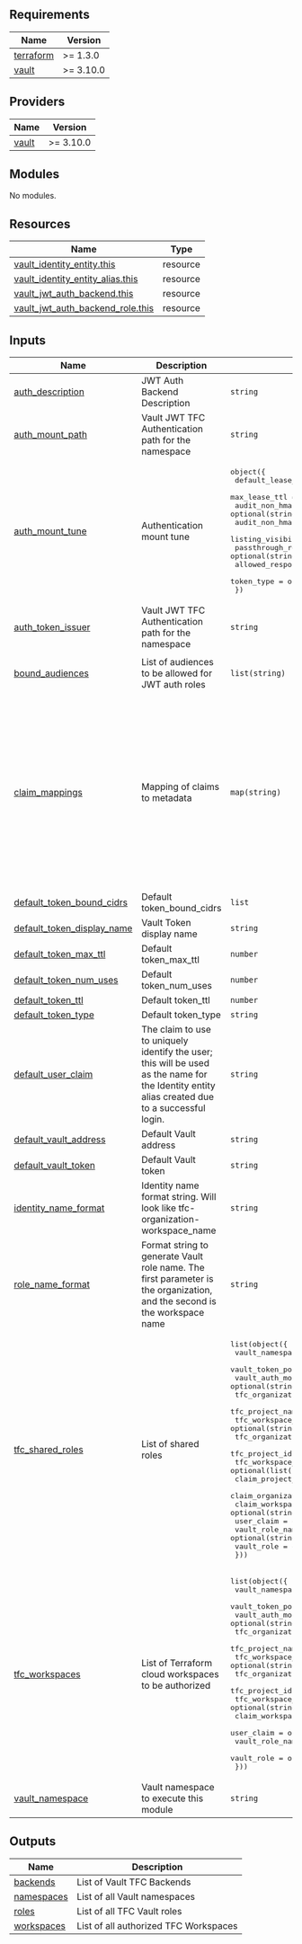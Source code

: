 <!-- BEGIN_TF_DOCS -->
## Requirements

| Name | Version |
|------|---------|
| <a name="requirement_terraform"></a> [terraform](#requirement\_terraform) | >= 1.3.0 |
| <a name="requirement_vault"></a> [vault](#requirement\_vault) | >= 3.10.0 |

## Providers

| Name | Version |
|------|---------|
| <a name="provider_vault"></a> [vault](#provider\_vault) | >= 3.10.0 |

## Modules

No modules.

## Resources

| Name | Type |
|------|------|
| [vault_identity_entity.this](https://registry.terraform.io/providers/hashicorp/vault/latest/docs/resources/identity_entity) | resource |
| [vault_identity_entity_alias.this](https://registry.terraform.io/providers/hashicorp/vault/latest/docs/resources/identity_entity_alias) | resource |
| [vault_jwt_auth_backend.this](https://registry.terraform.io/providers/hashicorp/vault/latest/docs/resources/jwt_auth_backend) | resource |
| [vault_jwt_auth_backend_role.this](https://registry.terraform.io/providers/hashicorp/vault/latest/docs/resources/jwt_auth_backend_role) | resource |

## Inputs

| Name | Description | Type | Default | Required |
|------|-------------|------|---------|:--------:|
| <a name="input_auth_description"></a> [auth\_description](#input\_auth\_description) | JWT Auth Backend Description | `string` | `"Terraform Managed Auth Mount"` | no |
| <a name="input_auth_mount_path"></a> [auth\_mount\_path](#input\_auth\_mount\_path) | Vault JWT TFC Authentication path for the namespace | `string` | `"tfc"` | no |
| <a name="input_auth_mount_tune"></a> [auth\_mount\_tune](#input\_auth\_mount\_tune) | Authentication mount tune | <pre>object({<br>    default_lease_ttl            = optional(string)<br>    max_lease_ttl                = optional(string)<br>    audit_non_hmac_response_keys = optional(string)<br>    audit_non_hmac_request_keys  = optional(string)<br>    listing_visibility           = optional(string)<br>    passthrough_request_headers  = optional(string)<br>    allowed_response_headers     = optional(string)<br>    token_type                   = optional(string)<br>  })</pre> | `null` | no |
| <a name="input_auth_token_issuer"></a> [auth\_token\_issuer](#input\_auth\_token\_issuer) | Vault JWT TFC Authentication path for the namespace | `string` | `"https://app.terraform.io"` | no |
| <a name="input_bound_audiences"></a> [bound\_audiences](#input\_bound\_audiences) | List of audiences to be allowed for JWT auth roles | `list(string)` | <pre>[<br>  "vault.workload.identity"<br>]</pre> | no |
| <a name="input_claim_mappings"></a> [claim\_mappings](#input\_claim\_mappings) | Mapping of claims to metadata | `map(string)` | <pre>{<br>  "terraform_apply_phase": "terraform_apply_phase",<br>  "terraform_full_workspace": "terraform_full_workspace",<br>  "terraform_organization_id": "terraform_organization_id",<br>  "terraform_organization_name": "terraform_organization_name",<br>  "terraform_project_id": "terraform_project_id",<br>  "terraform_project_name": "terraform_project_name",<br>  "terraform_run_id": "terraform_run_id",<br>  "terraform_run_phase": "terraform_run_phase",<br>  "terraform_workspace_id": "terraform_workspace_id",<br>  "terraform_workspace_name": "terraform_workspace_name"<br>}</pre> | no |
| <a name="input_default_token_bound_cidrs"></a> [default\_token\_bound\_cidrs](#input\_default\_token\_bound\_cidrs) | Default token\_bound\_cidrs | `list` | `[]` | no |
| <a name="input_default_token_display_name"></a> [default\_token\_display\_name](#input\_default\_token\_display\_name) | Vault Token display name | `string` | `"tfc-auth-vending-admin"` | no |
| <a name="input_default_token_max_ttl"></a> [default\_token\_max\_ttl](#input\_default\_token\_max\_ttl) | Default token\_max\_ttl | `number` | `3600` | no |
| <a name="input_default_token_num_uses"></a> [default\_token\_num\_uses](#input\_default\_token\_num\_uses) | Default token\_num\_uses | `number` | `0` | no |
| <a name="input_default_token_ttl"></a> [default\_token\_ttl](#input\_default\_token\_ttl) | Default token\_ttl | `number` | `60` | no |
| <a name="input_default_token_type"></a> [default\_token\_type](#input\_default\_token\_type) | Default token\_type | `string` | `"service"` | no |
| <a name="input_default_user_claim"></a> [default\_user\_claim](#input\_default\_user\_claim) | The claim to use to uniquely identify the user; this will be used as the name for the Identity entity alias created due to a successful login. | `string` | `"terraform_full_workspace"` | no |
| <a name="input_default_vault_address"></a> [default\_vault\_address](#input\_default\_vault\_address) | Default Vault address | `string` | `"http://localhost:8200"` | no |
| <a name="input_default_vault_token"></a> [default\_vault\_token](#input\_default\_vault\_token) | Default Vault token | `string` | `"root"` | no |
| <a name="input_identity_name_format"></a> [identity\_name\_format](#input\_identity\_name\_format) | Identity name format string. Will look like tfc-organization-workspace\_name | `string` | `"tfc-%[1]s-%[2]s-%[3]s"` | no |
| <a name="input_role_name_format"></a> [role\_name\_format](#input\_role\_name\_format) | Format string to generate Vault role name. The first parameter is the organization, and the second is the workspace name | `string` | `"%[1]s-%[2]s"` | no |
| <a name="input_tfc_shared_roles"></a> [tfc\_shared\_roles](#input\_tfc\_shared\_roles) | List of shared roles | <pre>list(object({<br>    vault_namespace         = optional(string)<br>    vault_token_policies    = list(string)<br>    vault_auth_mount        = optional(string)<br>    tfc_organization_name   = optional(string)<br>    tfc_project_name        = optional(string)<br>    tfc_workspace_name      = optional(string)<br>    tfc_organization_id     = optional(string)<br>    tfc_project_id          = optional(string)<br>    tfc_workspace_ids       = optional(list(string))<br>    claim_project_part      = optional(string)<br>    claim_organization_part = optional(string)<br>    claim_workspace_part    = optional(string)<br>    user_claim              = optional(string)<br>    vault_role_name         = optional(string)<br>    vault_role              = optional(string)<br>  }))</pre> | `[]` | no |
| <a name="input_tfc_workspaces"></a> [tfc\_workspaces](#input\_tfc\_workspaces) | List of Terraform cloud workspaces to be authorized | <pre>list(object({<br>    vault_namespace       = string<br>    vault_token_policies  = list(string)<br>    vault_auth_mount      = optional(string)<br>    tfc_organization_name = optional(string)<br>    tfc_project_name      = optional(string)<br>    tfc_workspace_name    = optional(string)<br>    tfc_organization_id   = optional(string)<br>    tfc_project_id        = optional(string)<br>    tfc_workspace_id      = optional(string)<br>    claim_workspace_part  = optional(string)<br>    user_claim            = optional(string)<br>    vault_role_name       = optional(string)<br>    vault_role            = optional(string)<br>  }))</pre> | `[]` | no |
| <a name="input_vault_namespace"></a> [vault\_namespace](#input\_vault\_namespace) | Vault namespace to execute this module | `string` | `"admin"` | no |

## Outputs

| Name | Description |
|------|-------------|
| <a name="output_backends"></a> [backends](#output\_backends) | List of Vault TFC Backends |
| <a name="output_namespaces"></a> [namespaces](#output\_namespaces) | List of all Vault namespaces |
| <a name="output_roles"></a> [roles](#output\_roles) | List of all TFC Vault roles |
| <a name="output_workspaces"></a> [workspaces](#output\_workspaces) | List of all authorized TFC Workspaces |
<!-- END_TF_DOCS -->